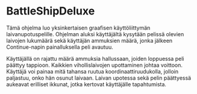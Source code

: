 # BattleShipDeluxe
Tämä ohjelma luo yksinkertaisen graafisen käyttöliittymän laivanupotuspelille.
Ohjelman aluksi käyttäjältä kysytään pelissä olevien laivojen lukumäärä sekä
käyttäjän ammuksien määrä, jonka jälkeen Continue-napin painalluksella peli avautuu.

Käyttäjällä on rajattu määrä ammuksia hallussaan, joiden loppuessa peli päättyy
tappioon. Kaikkien vihollislaivojen upottaminen johtaa voittoon.
Käyttäjä voi painaa mitä tahansa ruutua koordinaattiruudukolla, jolloin paljastuu,
onko hän osunut laivaan.
Laivan upotessa sekä pelin päättyessä aukeavat erilliset ikkunat, jotka kertovat
käyttäjälle tapahtumista.
